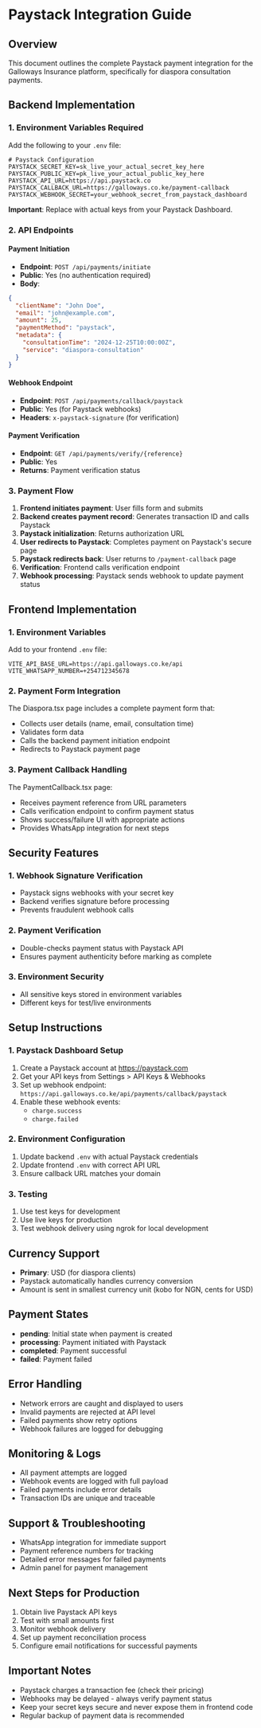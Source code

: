# Paystack Integration Guide

## Overview
This document outlines the complete Paystack payment integration for the Galloways Insurance platform, specifically for diaspora consultation payments.

## Backend Implementation

### 1. Environment Variables Required
Add the following to your `.env` file:

```env
# Paystack Configuration
PAYSTACK_SECRET_KEY=sk_live_your_actual_secret_key_here
PAYSTACK_PUBLIC_KEY=pk_live_your_actual_public_key_here
PAYSTACK_API_URL=https://api.paystack.co
PAYSTACK_CALLBACK_URL=https://galloways.co.ke/payment-callback
PAYSTACK_WEBHOOK_SECRET=your_webhook_secret_from_paystack_dashboard
```

**Important**: Replace with actual keys from your Paystack Dashboard.

### 2. API Endpoints

#### Payment Initiation
- **Endpoint**: `POST /api/payments/initiate`
- **Public**: Yes (no authentication required)
- **Body**:
```json
{
  "clientName": "John Doe",
  "email": "john@example.com",
  "amount": 25,
  "paymentMethod": "paystack",
  "metadata": {
    "consultationTime": "2024-12-25T10:00:00Z",
    "service": "diaspora-consultation"
  }
}
```

#### Webhook Endpoint
- **Endpoint**: `POST /api/payments/callback/paystack`
- **Public**: Yes (for Paystack webhooks)
- **Headers**: `x-paystack-signature` (for verification)

#### Payment Verification
- **Endpoint**: `GET /api/payments/verify/{reference}`
- **Public**: Yes
- **Returns**: Payment verification status

### 3. Payment Flow

1. **Frontend initiates payment**: User fills form and submits
2. **Backend creates payment record**: Generates transaction ID and calls Paystack
3. **Paystack initialization**: Returns authorization URL
4. **User redirects to Paystack**: Completes payment on Paystack's secure page
5. **Paystack redirects back**: User returns to `/payment-callback` page
6. **Verification**: Frontend calls verification endpoint
7. **Webhook processing**: Paystack sends webhook to update payment status

## Frontend Implementation

### 1. Environment Variables
Add to your frontend `.env` file:

```env
VITE_API_BASE_URL=https://api.galloways.co.ke/api
VITE_WHATSAPP_NUMBER=+254712345678
```

### 2. Payment Form Integration
The Diaspora.tsx page includes a complete payment form that:
- Collects user details (name, email, consultation time)
- Validates form data
- Calls the backend payment initiation endpoint
- Redirects to Paystack payment page

### 3. Payment Callback Handling
The PaymentCallback.tsx page:
- Receives payment reference from URL parameters
- Calls verification endpoint to confirm payment status
- Shows success/failure UI with appropriate actions
- Provides WhatsApp integration for next steps

## Security Features

### 1. Webhook Signature Verification
- Paystack signs webhooks with your secret key
- Backend verifies signature before processing
- Prevents fraudulent webhook calls

### 2. Payment Verification
- Double-checks payment status with Paystack API
- Ensures payment authenticity before marking as complete

### 3. Environment Security
- All sensitive keys stored in environment variables
- Different keys for test/live environments

## Setup Instructions

### 1. Paystack Dashboard Setup
1. Create a Paystack account at https://paystack.com
2. Get your API keys from Settings > API Keys & Webhooks
3. Set up webhook endpoint: `https://api.galloways.co.ke/api/payments/callback/paystack`
4. Enable these webhook events:
   - `charge.success`
   - `charge.failed`

### 2. Environment Configuration
1. Update backend `.env` with actual Paystack credentials
2. Update frontend `.env` with correct API URL
3. Ensure callback URL matches your domain

### 3. Testing
1. Use test keys for development
2. Use live keys for production
3. Test webhook delivery using ngrok for local development

## Currency Support
- **Primary**: USD (for diaspora clients)
- Paystack automatically handles currency conversion
- Amount is sent in smallest currency unit (kobo for NGN, cents for USD)

## Payment States
- **pending**: Initial state when payment is created
- **processing**: Payment initiated with Paystack
- **completed**: Payment successful
- **failed**: Payment failed

## Error Handling
- Network errors are caught and displayed to users
- Invalid payments are rejected at API level
- Failed payments show retry options
- Webhook failures are logged for debugging

## Monitoring & Logs
- All payment attempts are logged
- Webhook events are logged with full payload
- Failed payments include error details
- Transaction IDs are unique and traceable

## Support & Troubleshooting
- WhatsApp integration for immediate support
- Payment reference numbers for tracking
- Detailed error messages for failed payments
- Admin panel for payment management

## Next Steps for Production
1. Obtain live Paystack API keys
2. Test with small amounts first
3. Monitor webhook delivery
4. Set up payment reconciliation process
5. Configure email notifications for successful payments

## Important Notes
- Paystack charges a transaction fee (check their pricing)
- Webhooks may be delayed - always verify payment status
- Keep your secret keys secure and never expose them in frontend code
- Regular backup of payment data is recommended
